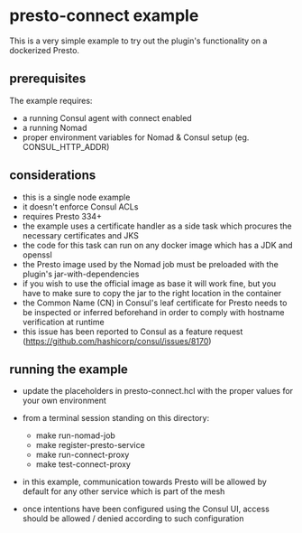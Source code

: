 # presto-connect example

This is a very simple example to try out the plugin's functionality on a dockerized Presto.

## prerequisites

The example requires:

- a running Consul agent with connect enabled
- a running Nomad 
- proper environment variables for Nomad & Consul setup (eg. CONSUL_HTTP_ADDR)

## considerations

- this is a single node example 
- it doesn't enforce Consul ACLs
- requires Presto 334+
- the example uses a certificate handler as a side task which procures the necessary certificates and JKS
- the code for this task can run on any docker image which has a JDK and openssl
- the Presto image used by the Nomad job must be preloaded with the plugin's jar-with-dependencies
- if you wish to use the official image as base it will work fine, but you have to make sure to copy the jar to the right location in the container
- the Common Name (CN) in Consul's leaf certificate for Presto needs to be inspected or inferred beforehand in order to comply with hostname verification at runtime
- this issue has been reported to Consul as a feature request (https://github.com/hashicorp/consul/issues/8170)

## running the example

- update the placeholders in presto-connect.hcl with the proper values for your own environment
- from a terminal session standing on this directory:

    - make run-nomad-job
    - make register-presto-service
    - make run-connect-proxy
    - make test-connect-proxy

- in this example, communication towards Presto will be allowed by default for any other service which is part of the mesh
- once intentions have been configured using the Consul UI, access should be allowed / denied according to such configuration